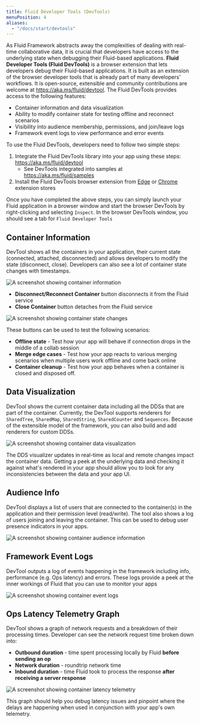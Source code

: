 ```yaml
---
title: Fluid Developer Tools (DevTools)
menuPosition: 4
aliases:
  - "/docs/start/devtools"
---
```


As Fluid Framework abstracts away the complexities of dealing with real-time collaborative data, it is crucial that developers have access to the underlying state when debugging their Fluid-based applications. **Fluid Developer Tools (Fluid DevTools)** is a browser extension that lets developers debug their Fluid-based applications. It is built as an extension of the browser developer tools that is already part of many developers' workflows. It is open-source, extensible and community contributions are welcome at https://aka.ms/fluid/devtool. The Fluid DevTools provides access to the following features:
-   Container information and data visualization
-   Ability to modify container state for testing offline and reconnect scenarios
-   Visibility into audience membership, permissions, and join/leave logs
-   Framework event logs to view performance and error events

To use the Fluid DevTools, developers need to follow two simple steps:
1. Integrate the Fluid DevTools library into your app using these steps: https://aka.ms/fluid/devtool
   -   See DevTools integrated into samples at https://aka.ms/fluid/samples
2. Install the Fluid DevTools browser extension from [Edge](https://aka.ms/fluid/devtool/edge) or [Chrome](https://aka.ms/fluid/devtool/chrome) extension stores

Once you have completed the above steps, you can simply launch your Fluid application in a browser window and start the browser DevTools by right-clicking and selecting `Inspect`. In the browser DevTools window, you should see a tab for `Fluid Developer Tools`

## Container Information
DevTool shows all the containers in your application, their current state (connected, attached, disconnected) and allows developers to modify the state (disconnect, close). Developers can also see a lot of container state changes with timestamps.

![A screenshot showing container information](/images/container_info.png)

-   **Disconnect/Reconnect Container** button disconnects it from the Fluid service
-   **Close Container** button detaches from the Fluid service

![A screenshot showing container state changes](/images/container_states.png)

These buttons can be used to test the following scenarios:
-   **Offline state** - Test how your app will behave if connection drops in the middle of a collab session
-   **Merge edge cases** - Test how your app reacts to various merging scenarios when multiple users work offline and come back online
-   **Container cleanup** - Test how your app behaves when a container is closed and disposed off.

## Data Visualization
DevTool shows the current container data including all the DDSs that are part of the container. Currently, the DevTool supports renderers for `SharedTree`, `SharedMap`, `SharedString`, `SharedCounter` and `Sequences`. Because of the extensible model of the framework, you can also build and add renderers for custom DDSs.

![A screenshot showing container data visualization](/images/container_data_viz.png)

The DDS visualizer updates in real-time as local and remote changes impact the container data. Getting a peek at the underlying data and checking it against what's rendered in your app should allow you to look for any inconsistencies between the data and your app UI.

## Audience Info
DevTool displays a list of users that are connected to the container(s) in the application and their permission level (read/write). The tool also shows a log of users joining and leaving the container. This can be used to debug user presence indicators in your apps.

![A screenshot showing container audience information](/images/container_audience_states.png)

## Framework Event Logs
DevTool outputs a log of events happening in the framework including info, performance (e.g. Ops latency) and errors.
These logs provide a peek at the inner workings of Fluid that you can use to monitor your apps

![A screenshot showing container event logs](/images/container_events.png)

## Ops Latency Telemetry Graph
DevTool shows a graph of network requests and a breakdown of their processing times. Developer can see the network request time broken down into:
-   **Outbound duration** - time spent processing locally by Fluid **before sending an op**
-   **Network duration** - roundtrip network time
-   **Inbound duration** - time Fluid took to process the response **after receiving a server response**

![A screenshot showing container latency telemetry](/images/container_latency.png)

This graph should help you debug latency issues and pinpoint where the delays are happening when used in conjunction with your app's own telemetry.
